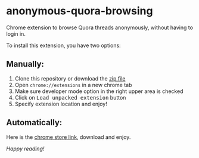 # anonymous-quora-browsing
Chrome extension to browse Quora threads anonymously, without having to login in.

To install this extension, you have two options:

## Manually:
1. Clone this repository or download the [zip file](https://github.com/ismnoiet/anonymous-quora-browsing/archive/master.zip)
2. Open ``chrome://extensions`` in a new chrome tab
3. Make sure developer mode option in the right upper area is checked
4. Click on <kbd>Load unpacked extension</kbd> button
5. Specify extension location and enjoy!

## Automatically:
Here is the [chrome store link](https://chrome.google.com/webstore/detail/dkdbakokdlpecdkdmlkocdcpaaocceee/publish-accepted?hl=en&gl=001),
download and enjoy.


*Happy reading!*
